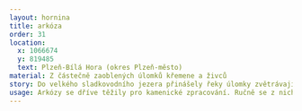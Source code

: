```yaml
---
layout: hornina
title: arkóza
order: 31
location:
  x: 1066674
  y: 819485
  text: Plzeň-Bílá Hora (okres Plzeň-město)
material: Z částečně zaoblených úlomků křemene a živců
story: Do velkého sladkovodního jezera přinášely řeky úlomky zvětrávajích hornin z okolních hor. Zrníčka písku, tvořená nejčastěji křemenem a živcem, se hromadila na dně. Díky druhotným minerálům, které se později usadily v mezerách mezi pískovými zrnky a také díky tlaku nadložních vrstev vznikla z písků pevná hornina.
usage: Arkózy se dříve těžily pro kamenické zpracování. Ručně se z nich otesávaly bloky pro stavby. Z arkózových bloků je postaveno mnoho památek v Plzni a okolí - např. chrám sv. Bartoloměje na plzeńském Náměstí Republiky. Sochařům a kameníkům arkóza poslouží podobně jako pískovec. Některé arkózy v tropickém klimatu druhohor a třetihor zvětraly, živce se přeměnily na jílové minerály. Tak vznikla ložiska kaolinu, který používámě při výrobě keramiky a papíru.
---
```


